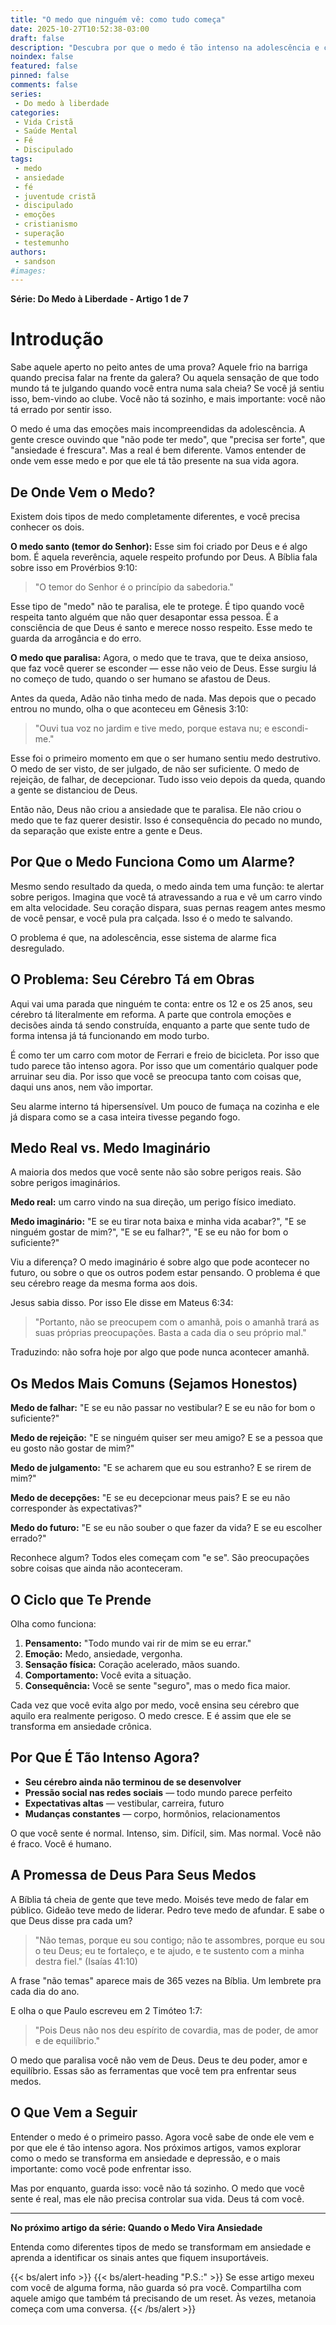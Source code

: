 ```yaml
---
title: "O medo que ninguém vê: como tudo começa"
date: 2025-10-27T10:52:38-03:00
draft: false
description: "Descubra por que o medo é tão intenso na adolescência e como ele se transforma em ansiedade e depressão. Você não está sozinho nessa jornada."
noindex: false
featured: false
pinned: false
comments: false
series:
 - Do medo à liberdade
categories:
 - Vida Cristã
 - Saúde Mental
 - Fé
 - Discipulado
tags:
 - medo
 - ansiedade
 - fé
 - juventude cristã
 - discipulado
 - emoções
 - cristianismo
 - superação
 - testemunho
authors:
 - sandson
#images:
---
```

**Série: Do Medo à Liberdade - Artigo 1 de 7**

# Introdução

Sabe aquele aperto no peito antes de uma prova? Aquele frio na barriga quando precisa falar na frente da galera? Ou aquela sensação de que todo mundo tá te julgando quando você entra numa sala cheia? Se você já sentiu isso, bem-vindo ao clube. Você não tá sozinho, e mais importante: você não tá errado por sentir isso.

O medo é uma das emoções mais incompreendidas da adolescência. A gente cresce ouvindo que "não pode ter medo", que "precisa ser forte", que "ansiedade é frescura". Mas a real é bem diferente. Vamos entender de onde vem esse medo e por que ele tá tão presente na sua vida agora.

## De Onde Vem o Medo?

Existem dois tipos de medo completamente diferentes, e você precisa conhecer os dois.

**O medo santo (temor do Senhor):** Esse sim foi criado por Deus e é algo bom. É aquela reverência, aquele respeito profundo por Deus. A Bíblia fala sobre isso em Provérbios 9:10:

> "O temor do Senhor é o princípio da sabedoria."

Esse tipo de "medo" não te paralisa, ele te protege. É tipo quando você respeita tanto alguém que não quer desapontar essa pessoa. É a consciência de que Deus é santo e merece nosso respeito. Esse medo te guarda da arrogância e do erro.

**O medo que paralisa:** Agora, o medo que te trava, que te deixa ansioso, que faz você querer se esconder — esse não veio de Deus. Esse surgiu lá no começo de tudo, quando o ser humano se afastou de Deus.

Antes da queda, Adão não tinha medo de nada. Mas depois que o pecado entrou no mundo, olha o que aconteceu em Gênesis 3:10:

> "Ouvi tua voz no jardim e tive medo, porque estava nu; e escondi-me."

Esse foi o primeiro momento em que o ser humano sentiu medo destrutivo. O medo de ser visto, de ser julgado, de não ser suficiente. O medo de rejeição, de falhar, de decepcionar. Tudo isso veio depois da queda, quando a gente se distanciou de Deus.

Então não, Deus não criou a ansiedade que te paralisa. Ele não criou o medo que te faz querer desistir. Isso é consequência do pecado no mundo, da separação que existe entre a gente e Deus.

## Por Que o Medo Funciona Como um Alarme?

Mesmo sendo resultado da queda, o medo ainda tem uma função: te alertar sobre perigos. Imagina que você tá atravessando a rua e vê um carro vindo em alta velocidade. Seu coração dispara, suas pernas reagem antes mesmo de você pensar, e você pula pra calçada. Isso é o medo te salvando.

O problema é que, na adolescência, esse sistema de alarme fica desregulado.

## O Problema: Seu Cérebro Tá em Obras

Aqui vai uma parada que ninguém te conta: entre os 12 e os 25 anos, seu cérebro tá literalmente em reforma. A parte que controla emoções e decisões ainda tá sendo construída, enquanto a parte que sente tudo de forma intensa já tá funcionando em modo turbo.

É como ter um carro com motor de Ferrari e freio de bicicleta. Por isso que tudo parece tão intenso agora. Por isso que um comentário qualquer pode arruinar seu dia. Por isso que você se preocupa tanto com coisas que, daqui uns anos, nem vão importar.

Seu alarme interno tá hipersensível. Um pouco de fumaça na cozinha e ele já dispara como se a casa inteira tivesse pegando fogo.

## Medo Real vs. Medo Imaginário

A maioria dos medos que você sente não são sobre perigos reais. São sobre perigos imaginários.

**Medo real:** um carro vindo na sua direção, um perigo físico imediato.

**Medo imaginário:** "E se eu tirar nota baixa e minha vida acabar?", "E se ninguém gostar de mim?", "E se eu falhar?", "E se eu não for bom o suficiente?"

Viu a diferença? O medo imaginário é sobre algo que pode acontecer no futuro, ou sobre o que os outros podem estar pensando. O problema é que seu cérebro reage da mesma forma aos dois.

Jesus sabia disso. Por isso Ele disse em Mateus 6:34:

> "Portanto, não se preocupem com o amanhã, pois o amanhã trará as suas próprias preocupações. Basta a cada dia o seu próprio mal."

Traduzindo: não sofra hoje por algo que pode nunca acontecer amanhã.

## Os Medos Mais Comuns (Sejamos Honestos)

**Medo de falhar:** "E se eu não passar no vestibular? E se eu não for bom o suficiente?"

**Medo de rejeição:** "E se ninguém quiser ser meu amigo? E se a pessoa que eu gosto não gostar de mim?"

**Medo de julgamento:** "E se acharem que eu sou estranho? E se rirem de mim?"

**Medo de decepções:** "E se eu decepcionar meus pais? E se eu não corresponder às expectativas?"

**Medo do futuro:** "E se eu não souber o que fazer da vida? E se eu escolher errado?"

Reconhece algum? Todos eles começam com "e se". São preocupações sobre coisas que ainda não aconteceram.

## O Ciclo que Te Prende

Olha como funciona:

1. **Pensamento:** "Todo mundo vai rir de mim se eu errar."
2. **Emoção:** Medo, ansiedade, vergonha.
3. **Sensação física:** Coração acelerado, mãos suando.
4. **Comportamento:** Você evita a situação.
5. **Consequência:** Você se sente "seguro", mas o medo fica maior.

Cada vez que você evita algo por medo, você ensina seu cérebro que aquilo era realmente perigoso. O medo cresce. E é assim que ele se transforma em ansiedade crônica.

## Por Que É Tão Intenso Agora?

- **Seu cérebro ainda não terminou de se desenvolver**
- **Pressão social nas redes sociais** — todo mundo parece perfeito
- **Expectativas altas** — vestibular, carreira, futuro
- **Mudanças constantes** — corpo, hormônios, relacionamentos

O que você sente é normal. Intenso, sim. Difícil, sim. Mas normal. Você não é fraco. Você é humano.

## A Promessa de Deus Para Seus Medos

A Bíblia tá cheia de gente que teve medo. Moisés teve medo de falar em público. Gideão teve medo de liderar. Pedro teve medo de afundar. E sabe o que Deus disse pra cada um?

> "Não temas, porque eu sou contigo; não te assombres, porque eu sou o teu Deus; eu te fortaleço, e te ajudo, e te sustento com a minha destra fiel." (Isaías 41:10)

A frase "não temas" aparece mais de 365 vezes na Bíblia. Um lembrete pra cada dia do ano.

E olha o que Paulo escreveu em 2 Timóteo 1:7:

> "Pois Deus não nos deu espírito de covardia, mas de poder, de amor e de equilíbrio."

O medo que paralisa você não vem de Deus. Deus te deu poder, amor e equilíbrio. Essas são as ferramentas que você tem pra enfrentar seus medos.

## O Que Vem a Seguir

Entender o medo é o primeiro passo. Agora você sabe de onde ele vem e por que ele é tão intenso agora. Nos próximos artigos, vamos explorar como o medo se transforma em ansiedade e depressão, e o mais importante: como você pode enfrentar isso.

Mas por enquanto, guarda isso: você não tá sozinho. O medo que você sente é real, mas ele não precisa controlar sua vida. Deus tá com você.

---

**No próximo artigo da série: Quando o Medo Vira Ansiedade**

Entenda como diferentes tipos de medo se transformam em ansiedade e aprenda a identificar os sinais antes que fiquem insuportáveis.

{{< bs/alert info >}}
{{< bs/alert-heading "P.S.:" >}}
Se esse artigo mexeu com você de alguma forma, não guarda só pra você. Compartilha com aquele amigo que também tá precisando de um reset. Às vezes, metanoia começa com uma conversa.
{{< /bs/alert >}}
